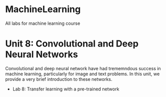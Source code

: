 # MachineLearning
All labs for machine learning course


# Unit 8:  Convolutional and Deep Neural Networks
Convolutional and deep neural network have had trememndous success in machine
learning, particularly for image and text problems.  In this unit, we
provide a very brief introduction to these networks.  
* Lab 8:  Transfer learning with a pre-trained network
